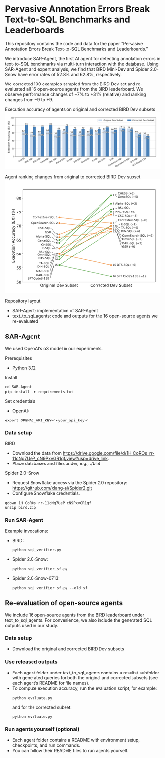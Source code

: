 # Pervasive Annotation Errors Break Text-to-SQL Benchmarks and Leaderboards

This repository contains the code and data for the paper “Pervasive Annotation Errors Break Text-to-SQL Benchmarks and Leaderboards.”

We introduce SAR-Agent, the first AI agent for detecting annotation errors in text-to-SQL benchmarks via multi-turn interaction with the database. Using SAR-Agent and expert analysis, we find that BIRD Mini-Dev and Spider 2.0-Snow have error rates of 52.8% and 62.8%, respectively.

We corrected 100 examples sampled from the BIRD Dev set and re-evaluated all 16 open-source agents from the BIRD leaderboard. We observe performance changes of −7% to +31% (relative) and ranking changes from −9 to +9.

Execution accuracy of agents on original and corrected BIRD Dev subsets  
![Figure 1: Execution accuracy of agents on original and corrected BIRD Dev subsets.](materials/ex.png)

Agent ranking changes from original to corrected BIRD Dev subset  
![Figure 2: Agent ranking changes from original to corrected BIRD Dev subset.](materials/rank.png)

Repository layout
- SAR-Agent: implementation of SAR-Agent
- text_to_sql_agents: code and outputs for the 16 open-source agents we re-evaluated


## SAR-Agent

We used OpenAI’s o3 model in our experiments.

Prerequisites
- Python 3.12

Install

  ```
  cd SAR-Agent
  pip install -r requirements.txt
  ```

Set credentials
- OpenAI:
```
export OPENAI_API_KEY='<your_api_key>'
```

### Data setup

BIRD
- Download the data from https://drive.google.com/file/d/1H_CoROs_rr-11cNg7UeP_cN9PxvGR1qf/view?usp=drive_link.
- Place databases and files under, e.g., ./bird

Spider 2.0-Snow
- Request Snowflake access via the Spider 2.0 repository: https://github.com/xlang-ai/Spider2.git
- Configure Snowflake credentials.

```
gdown 1H_CoROs_rr-11cNg7UeP_cN9PxvGR1qf
unzip bird.zip
```

### Run SAR-Agent

Example invocations:
- BIRD:
  ```
  python sql_verifier.py
  ```
- Spider 2.0-Snow:
  ```
  python sql_verifier_sf.py
  ```

- Spider 2.0-Snow-0713:
  ```
  python sql_verifier_sf.py --old_sf
  ```


## Re-evaluation of open-source agents

We include 16 open-source agents from the BIRD leaderboard under text_to_sql_agents. For convenience, we also include the generated SQL outputs used in our study.

### Data setup

- Download the original and corrected BIRD Dev subsets 

### Use released outputs

- Each agent folder under text_to_sql_agents contains a results/ subfolder with generated queries for both the original and corrected subsets (see each agent’s README for file names).
- To compute execution accuracy, run the evaluation script, for example:
  ```
  python evaluate.py 
  ```
  and for the corrected subset:
  ```
  python evaluate.py 
  ```

### Run agents yourself (optional)

- Each agent folder contains a README with environment setup, checkpoints, and run commands.
- You can follow their README files to run agents yourself.

